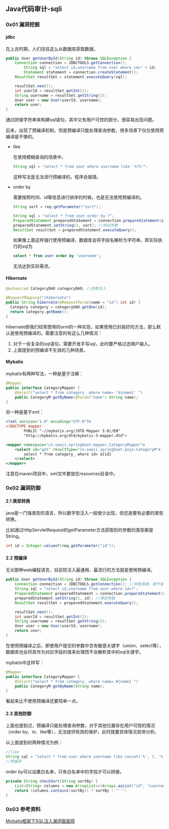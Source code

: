 ## Java代码审计-sqli

### 0x01 漏洞挖掘

#### jdbc

在上古时期，人们往往这么从数据库获取数据。

```java
public User getUserById(String id) throws SQLException {
    Connection connection = JDBCTOOLS.getConnection();
		String sql = "select id,username from user where id=" + id;
		Statement statement = connection.createStatement();
    ResultSet resultSet = statement.executeQuery(sql);

    resultSet.next();
    int userId = resultSet.getInt(1);
    String username = resultSet.getString(2);
    User user = new User(userId, username);
    return user;
}
```

通过拼接字符串来构建sql语句，其中又有用户可控的部分，很容易出现问题。

后来，出现了预编译机制，但是预编译只能处理查询参数，很多场景下仅仅使用预编译是不够的。

* like

  在使用模糊查询的场景中，

  ```java
  String sql = "select * from user where username like '%?%'";
  ```

  这种写法是无法进行预编译的，程序会报错。

* order by

  需要按照时间、id等信息进行排序的时候，也是无法使用预编译的。

  ```java
  String sort = req.getParameter("sort");
  
  String sql = "select * from user order by ?";
  PreparedStatement preparedStatement = connection.prepareStatement(sql); //预编译
  preparedStatement.setString(1, sort); //绑定参数
  ResultSet resultSet = preparedStatement.executeQuery();
  ```

  如果像上面这样强行使用预编译，数据库会将字段名解析为字符串，即实际执行的sql为

  ```sql
  select * from user order by 'username';
  ```

  无法达到实际需求。

#### Hibernate

```java
@Autowired CategoryDAO categoryDAO; //依赖注入

@RequestMapping("/hibernate")
public String hibernate(@RequestParam(name = "id") int id) {
  Category category = categoryDAO.getOne(id);
  return category.getName();
}
```

hibernate即我们经常使用的orm的一种实现，如果使用已封装好的方法，那么默认是使用预编译的。需要注意的有这么几种情况：

1. 对于一些复杂的sql语句，需要开发手写sql，此时要严格过滤用户输入。
2. 上面提到的预编译不生效的几种场景。

#### Mybatis

mybatis有两种写法，一种是基于注解：

```java
@Mapper
public interface CategoryMapper {
    @Select("select * from category_ where name= '${name}' ")
    public CategoryM getByName(@Param("name") String name);
}
```

另一种是基于xml：

```xml
<?xml version="1.0" encoding="UTF-8"?>
<!DOCTYPE mapper
        PUBLIC "-//mybatis.org//DTD Mapper 3.0//EN"
        "http://mybatis.org/dtd/mybatis-3-mapper.dtd">

<mapper namespace="cn.seaii.springboot.mapper.CategoryMapper">
    <select id="get" resultType="cn.seaii.springboot.pojo.CategoryM">
        select * from category_ where id= ${id}
    </select>
</mapper>
```

注意在maven项目中，xml文件要放在resources目录中。

### 0x02 漏洞防御

#### 2.1 类型转换

java是一门强类型的语言，所以数字型注入一般很少出现，但还是要有必要的类型转换。

比如通过HttpServletRequest的getParameter方法获取到的参数的类型都是String。

```java
int id = Integer.valueof(req.getParameter("id"));
```

#### 2.2 预编译

无论那种web编程语言，目前防注入最通用、最流行的方法就是使用预编译。

```java
public User getUserById(String id) throws SQLException {
    Connection connection = JDBCTOOLS.getConnection(); //获取连接，细节省略
    String sql = "select id,username from user where id=?";
    PreparedStatement preparedStatement = connection.prepareStatement(sql); //预编译
    preparedStatement.setString(1, id); //绑定参数
    ResultSet resultSet = preparedStatement.executeQuery();

    resultSet.next();
    int userId = resultSet.getInt(1);
    String username = resultSet.getString(2);
    User user = new User(userId, username);
    return user;
}
```

在使用预编译之后，即使用户提交的参数中含有敏感关键字（union、select等），数据库也会将其作为对应字段的值来处理而不会解析其中的sql关键字。

mybatis中这样写：

```java
@Mapper
public interface CategoryMapper {
    @Select("select * from category_ where name= #{name} ")
    public CategoryM getByName(String name);
}
```

看起来比不使用预编译还要简单一点。

#### 2.3 其他防御

上面也提到过，预编译只能处理查询参数，对于其他位置存在用户可控的情况（order by、in、like等），无法提供有效的保护，此时就要具体情况具体分析。

以上面提到的两种情况为例：

```java
//like
String sql = "select * from user where username like concat('%', ?, '%')";
//预编译
```

order by可以设置白名单，只有白名单中的字段才可以拼接。

```java
private String checkSort(String sortBy) {
    List<String> columns = new ArrayList<>(Arrays.asList("id", "username"));
    return (columns.contains(sortBy)) ? sortBy : "''";
}
```

### 0x03 参考资料

[Mybatis框架下SQL注入漏洞面面观](https://mp.weixin.qq.com/s?__biz=MjM5OTk2MTMxOQ==&mid=2727827368&idx=1&sn=765d0835f0069b5145523c31e8229850&mpshare=1&scene=1&srcid=0926a6QC3pGbQ3Pznszb4n2q)

